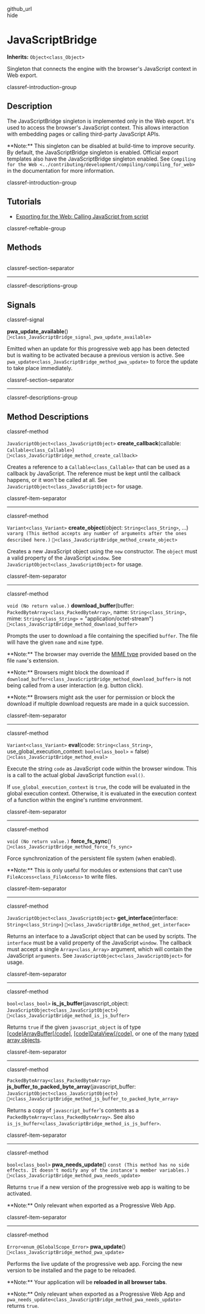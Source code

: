 github\_url  
hide

# JavaScriptBridge

**Inherits:** `Object<class_Object>`

Singleton that connects the engine with the browser's JavaScript context
in Web export.

classref-introduction-group

## Description

The JavaScriptBridge singleton is implemented only in the Web export.
It's used to access the browser's JavaScript context. This allows
interaction with embedding pages or calling third-party JavaScript APIs.

\*\*Note:\*\* This singleton can be disabled at build-time to improve
security. By default, the JavaScriptBridge singleton is enabled.
Official export templates also have the JavaScriptBridge singleton
enabled. See
`Compiling for the Web <../contributing/development/compiling/compiling_for_web>`
in the documentation for more information.

classref-introduction-group

## Tutorials

-   [Exporting for the Web: Calling JavaScript from
    script](../tutorials/export/exporting_for_web.html#calling-javascript-from-script)

classref-reftable-group

## Methods

<table>
<tbody>
<tr>
</tr>
<tr>
</tr>
<tr>
</tr>
<tr>
</tr>
<tr>
</tr>
<tr>
</tr>
<tr>
</tr>
<tr>
</tr>
<tr>
</tr>
<tr>
</tr>
</tbody>
</table>

classref-section-separator

------------------------------------------------------------------------

classref-descriptions-group

## Signals

classref-signal

**pwa\_update\_available**()
`🔗<class_JavaScriptBridge_signal_pwa_update_available>`

Emitted when an update for this progressive web app has been detected
but is waiting to be activated because a previous version is active. See
`pwa_update<class_JavaScriptBridge_method_pwa_update>` to force the
update to take place immediately.

classref-section-separator

------------------------------------------------------------------------

classref-descriptions-group

## Method Descriptions

classref-method

`JavaScriptObject<class_JavaScriptObject>`
**create\_callback**(callable: `Callable<class_Callable>`)
`🔗<class_JavaScriptBridge_method_create_callback>`

Creates a reference to a `Callable<class_Callable>` that can be used as
a callback by JavaScript. The reference must be kept until the callback
happens, or it won't be called at all. See
`JavaScriptObject<class_JavaScriptObject>` for usage.

classref-item-separator

------------------------------------------------------------------------

classref-method

`Variant<class_Variant>` **create\_object**(object:
`String<class_String>`, ...)
`vararg (This method accepts any number of arguments after the ones described here.)`
`🔗<class_JavaScriptBridge_method_create_object>`

Creates a new JavaScript object using the `new` constructor. The
`object` must a valid property of the JavaScript `window`. See
`JavaScriptObject<class_JavaScriptObject>` for usage.

classref-item-separator

------------------------------------------------------------------------

classref-method

`void (No return value.)` **download\_buffer**(buffer:
`PackedByteArray<class_PackedByteArray>`, name: `String<class_String>`,
mime: `String<class_String>` = "application/octet-stream")
`🔗<class_JavaScriptBridge_method_download_buffer>`

Prompts the user to download a file containing the specified `buffer`.
The file will have the given `name` and `mime` type.

\*\*Note:\*\* The browser may override the [MIME
type](https://en.wikipedia.org/wiki/Media_type) provided based on the
file `name`'s extension.

\*\*Note:\*\* Browsers might block the download if
`download_buffer<class_JavaScriptBridge_method_download_buffer>` is not
being called from a user interaction (e.g. button click).

\*\*Note:\*\* Browsers might ask the user for permission or block the
download if multiple download requests are made in a quick succession.

classref-item-separator

------------------------------------------------------------------------

classref-method

`Variant<class_Variant>` **eval**(code: `String<class_String>`,
use\_global\_execution\_context: `bool<class_bool>` = false)
`🔗<class_JavaScriptBridge_method_eval>`

Execute the string `code` as JavaScript code within the browser window.
This is a call to the actual global JavaScript function `eval()`.

If `use_global_execution_context` is `true`, the code will be evaluated
in the global execution context. Otherwise, it is evaluated in the
execution context of a function within the engine's runtime environment.

classref-item-separator

------------------------------------------------------------------------

classref-method

`void (No return value.)` **force\_fs\_sync**()
`🔗<class_JavaScriptBridge_method_force_fs_sync>`

Force synchronization of the persistent file system (when enabled).

\*\*Note:\*\* This is only useful for modules or extensions that can't
use `FileAccess<class_FileAccess>` to write files.

classref-item-separator

------------------------------------------------------------------------

classref-method

`JavaScriptObject<class_JavaScriptObject>` **get\_interface**(interface:
`String<class_String>`)
`🔗<class_JavaScriptBridge_method_get_interface>`

Returns an interface to a JavaScript object that can be used by scripts.
The `interface` must be a valid property of the JavaScript `window`. The
callback must accept a single `Array<class_Array>` argument, which will
contain the JavaScript `arguments`. See
`JavaScriptObject<class_JavaScriptObject>` for usage.

classref-item-separator

------------------------------------------------------------------------

classref-method

`bool<class_bool>` **is\_js\_buffer**(javascript\_object:
`JavaScriptObject<class_JavaScriptObject>`)
`🔗<class_JavaScriptBridge_method_is_js_buffer>`

Returns `true` if the given `javascript_object` is of type
[\[code\]ArrayBuffer\[/code\]](https://developer.mozilla.org/en-US/docs/Web/JavaScript/Reference/Global_Objects/ArrayBuffer),
[\[code\]DataView\[/code\]](https://developer.mozilla.org/en-US/docs/Web/JavaScript/Reference/Global_Objects/DataView),
or one of the many [typed array
objects](https://developer.mozilla.org/en-US/docs/Web/JavaScript/Reference/Global_Objects/TypedArray).

classref-item-separator

------------------------------------------------------------------------

classref-method

`PackedByteArray<class_PackedByteArray>`
**js\_buffer\_to\_packed\_byte\_array**(javascript\_buffer:
`JavaScriptObject<class_JavaScriptObject>`)
`🔗<class_JavaScriptBridge_method_js_buffer_to_packed_byte_array>`

Returns a copy of `javascript_buffer`'s contents as a
`PackedByteArray<class_PackedByteArray>`. See also
`is_js_buffer<class_JavaScriptBridge_method_is_js_buffer>`.

classref-item-separator

------------------------------------------------------------------------

classref-method

`bool<class_bool>` **pwa\_needs\_update**()
`const (This method has no side effects. It doesn't modify any of the instance's member variables.)`
`🔗<class_JavaScriptBridge_method_pwa_needs_update>`

Returns `true` if a new version of the progressive web app is waiting to
be activated.

\*\*Note:\*\* Only relevant when exported as a Progressive Web App.

classref-item-separator

------------------------------------------------------------------------

classref-method

`Error<enum_@GlobalScope_Error>` **pwa\_update**()
`🔗<class_JavaScriptBridge_method_pwa_update>`

Performs the live update of the progressive web app. Forcing the new
version to be installed and the page to be reloaded.

\*\*Note:\*\* Your application will be **reloaded in all browser tabs**.

\*\*Note:\*\* Only relevant when exported as a Progressive Web App and
`pwa_needs_update<class_JavaScriptBridge_method_pwa_needs_update>`
returns `true`.
